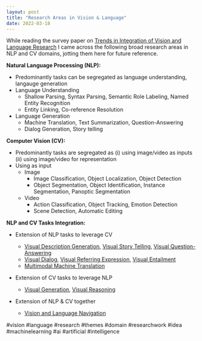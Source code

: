 ```yaml
---
layout: post
title: "Research Areas in Vision & Language"
date: 2022-03-18
---
```

While reading the survey paper on [Trends in Integration of Vision and Language Research](https://arxiv.org/abs/1907.09358) I came across the following broad research areas in NLP and CV domains, jotting them here for future reference.

**Natural Language Processing (NLP):**<br/>
- Predominantly tasks can be segregated as language understanding, langauge generation
- Language Understanding
   - Shallow Parsing, Syntax Parsing, Semantic Role Labeling, Named Entity Recognition
   - Entity Linking, Co-reference Resolution
- Language Generation
   - Machine Translation, Text Summarization, Question-Answering
   - Dialog Generation, Story telling

**Computer Vision (CV):**<br/>
- Predominantly tasks are segregated as (i) using image/video as inputs (ii) using image/video for representation
- Using as input
   - Image
       - Image Classification, Object Localization, Object Detection
       - Object Segmentation, Object Identification, Instance Segmentation, Panoptic Segmentation
   - Video
       - Action Classification, Object Tracking, Emotion Detection
       - Scene Detection, Automatic Editing

**NLP and CV Tasks Integration:**<br/>
- Extension of NLP tasks to leverage CV
    - [Visual Description Generation](https://www.sciencedirect.com/science/article/pii/S088523081400093X), [Visual Story Telling](https://arxiv.org/abs/1602.06023), [Visual Question-Answering](https://aclanthology.org/C00-1043.pdf)
    - [Visual Dialog](https://dl.acm.org/doi/10.1145/365153.365168), [Visual Referring Expression](https://www.routledge.com/Meaning-in-Interaction-An-Introduction-to-Pragmatics/Thomas/p/book/9780582291515), [Visual Entailment](https://aclanthology.org/W03-0906.pdf)
    - [Multimodal Machine Translation](https://arxiv.org/abs/1409.0473)
- Extension of CV tasks to leverage NLP
    - [Visual Generation](https://arxiv.org/abs/1611.07004), [Visual Reasoning](https://proceedings.neurips.cc/paper/2012/file/c399862d3b9d6b76c8436e924a68c45b-Paper.pdf)

- Extension of NLP & CV together
    - [Vision and Language Navigation](https://nlp.stanford.edu/pubs/spatial-acl2010.pdf)

#vision #language #research #themes #domain #researchwork #idea #machinelearning #ai #artificial #intelligence
